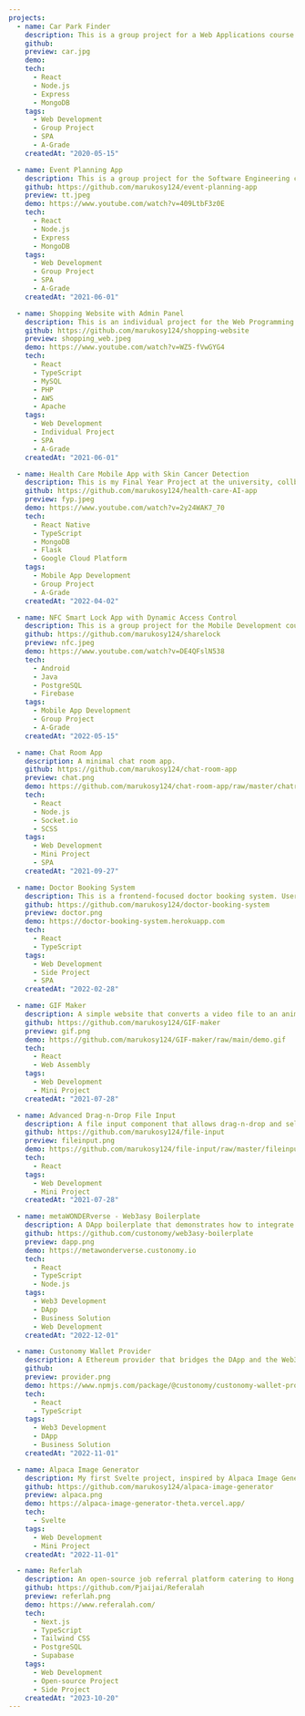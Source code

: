```yaml
---
projects:
  - name: Car Park Finder
    description: This is a group project for a Web Applications course at the university. This is a web application that help users to find the best and available car park in Hong Kong.
    github:
    preview: car.jpg
    demo:
    tech:
      - React
      - Node.js
      - Express
      - MongoDB
    tags:
      - Web Development
      - Group Project
      - SPA
      - A-Grade
    createdAt: "2020-05-15"

  - name: Event Planning App
    description: This is a group project for the Software Engineering course at the university. This is a web application that allow users to organize events more efficiently through a few simple steps. It also helps users to remove some unavailable options by comparing their calendars, and organizers can check all voting results in the dashboards. It is a time-saving tool for everyone.
    github: https://github.com/marukosy124/event-planning-app
    preview: tt.jpeg
    demo: https://www.youtube.com/watch?v=409LtbF3z0E
    tech:
      - React
      - Node.js
      - Express
      - MongoDB
    tags:
      - Web Development
      - Group Project
      - SPA
      - A-Grade
    createdAt: "2021-06-01"

  - name: Shopping Website with Admin Panel
    description: This is an individual project for the Web Programming & Security course at the university. This project aims to create a shopping website with an optional membership system. An admin panel is also included for data management. PayPal APIs are used for payment processing.
    github: https://github.com/marukosy124/shopping-website
    preview: shopping_web.jpeg
    demo: https://www.youtube.com/watch?v=WZ5-fVwGYG4
    tech:
      - React
      - TypeScript
      - MySQL
      - PHP
      - AWS
      - Apache
    tags:
      - Web Development
      - Individual Project
      - SPA
      - A-Grade
    createdAt: "2021-06-01"

  - name: Health Care Mobile App with Skin Cancer Detection
    description: This is my Final Year Project at the university, collborated another Computer Science student. This is a health care app integrated with skin cancer AI detection. Our group is responsible for the app development and AI integration, while the AI model is prepared by another group.
    github: https://github.com/marukosy124/health-care-AI-app
    preview: fyp.jpeg
    demo: https://www.youtube.com/watch?v=2y24WAK7_70
    tech:
      - React Native
      - TypeScript
      - MongoDB
      - Flask
      - Google Cloud Platform
    tags:
      - Mobile App Development
      - Group Project
      - A-Grade
    createdAt: "2022-04-02"

  - name: NFC Smart Lock App with Dynamic Access Control
    description: This is a group project for the Mobile Development course at the university. This is a mobile application that authenticates with email, and unlocks the door with NFC if the email has the authorization. A role-based authorization model is applied such that some but not all users can configure and share access to other users. It makes door unlocking easily shareable with configurable time limits. This project also involves a simulation of unlocking a lock.
    github: https://github.com/marukosy124/sharelock
    preview: nfc.jpeg
    demo: https://www.youtube.com/watch?v=DE4QFslN538
    tech:
      - Android
      - Java
      - PostgreSQL
      - Firebase
    tags:
      - Mobile App Development
      - Group Project
      - A-Grade
    createdAt: "2022-05-15"

  - name: Chat Room App
    description: A minimal chat room app.
    github: https://github.com/marukosy124/chat-room-app
    preview: chat.png
    demo: https://github.com/marukosy124/chat-room-app/raw/master/chatroom_demo.gif
    tech:
      - React
      - Node.js
      - Socket.io
      - SCSS
    tags:
      - Web Development
      - Mini Project
      - SPA
    createdAt: "2021-09-27"

  - name: Doctor Booking System
    description: This is a frontend-focused doctor booking system. Users can search and book doctors based on the doctors' availability. Users can also view and cancel the bookings if necessary. Note that this is originally a frontend engineer assessment, therefore the backend and database are given and limited by the assessment provider.
    github: https://github.com/marukosy124/doctor-booking-system
    preview: doctor.png
    demo: https://doctor-booking-system.herokuapp.com
    tech:
      - React
      - TypeScript
    tags:
      - Web Development
      - Side Project
      - SPA
    createdAt: "2022-02-28"

  - name: GIF Maker
    description: A simple website that converts a video file to an animated GIF using Web Assembly.
    github: https://github.com/marukosy124/GIF-maker
    preview: gif.png
    demo: https://github.com/marukosy124/GIF-maker/raw/main/demo.gif
    tech:
      - React
      - Web Assembly
    tags:
      - Web Development
      - Mini Project
    createdAt: "2021-07-28"

  - name: Advanced Drag-n-Drop File Input
    description: A file input component that allows drag-n-drop and select to upload directory or individual files.
    github: https://github.com/marukosy124/file-input
    preview: fileinput.png
    demo: https://github.com/marukosy124/file-input/raw/master/fileinput_demo.gif
    tech:
      - React
    tags:
      - Web Development
      - Mini Project
    createdAt: "2021-07-28"

  - name: metaWONDERverse - Web3asy Boilerplate
    description: A DApp boilerplate that demonstrates how to integrate Custonomy Widget and Custonomy Wallet Provider into a NFT marketplace.
    github: https://github.com/custonomy/web3asy-boilerplate
    preview: dapp.png
    demo: https://metawonderverse.custonomy.io
    tech:
      - React
      - TypeScript
      - Node.js
    tags:
      - Web3 Development
      - DApp
      - Business Solution
      - Web Development
    createdAt: "2022-12-01"

  - name: Custonomy Wallet Provider
    description: A Ethereum provider that bridges the DApp and the Web3asy widget.
    github:
    preview: provider.png
    demo: https://www.npmjs.com/package/@custonomy/custonomy-wallet-provider
    tech:
      - React
      - TypeScript
    tags:
      - Web3 Development
      - DApp
      - Business Solution
    createdAt: "2022-11-01"

  - name: Alpaca Image Generator
    description: My first Svelte project, inspired by Alpaca Image Generator from DevProjects.
    github: https://github.com/marukosy124/alpaca-image-generator
    preview: alpaca.png
    demo: https://alpaca-image-generator-theta.vercel.app/
    tech:
      - Svelte
    tags:
      - Web Development
      - Mini Project
    createdAt: "2022-11-01"

  - name: Referlah
    description: An open-source job referral platform catering to Hong Kong expatriates abroad, presently supporting 1500+ active users.
    github: https://github.com/Pjaijai/Referalah
    preview: referlah.png
    demo: https://www.referalah.com/
    tech:
      - Next.js
      - TypeScript
      - Tailwind CSS
      - PostgreSQL
      - Supabase
    tags:
      - Web Development
      - Open-source Project
      - Side Project
    createdAt: "2023-10-20"
---
```

